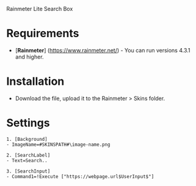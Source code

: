 Rainmeter Lite Search Box

# Requirements
* [**Rainmeter**] (https://www.rainmeter.net/) - You can run versions 4.3.1 and higher.

# Installation
* Download the file, upload it to the Rainmeter > Skins folder.

# Settings
```
1. [Background]
- ImageName=#SKINSPATH#\image-name.png

2. [SearchLabel]
- Text=Search..

3. [SearchInput]
- Command1=!Execute ["https://webpage.url$UserInput$"]
```
